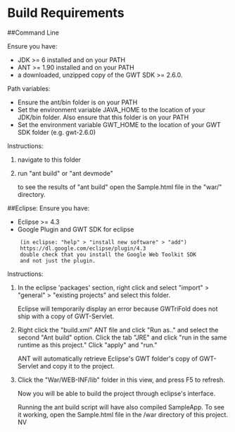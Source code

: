 # Build Requirements

##Command Line

Ensure you have:

* JDK >= 6 installed and on your PATH
* ANT >= 1.90 installed and on your PATH
* a downloaded, unzipped copy of the GWT SDK >= 2.6.0.

Path variables:

* Ensure the ant/bin folder is on your PATH
* Set the environment variable JAVA_HOME to the location of your 
JDK/bin folder. Also ensure that this folder is on your PATH
* Set the environment variable GWT_HOME to the location of your GWT SDK folder (e.g. gwt-2.6.0)

Instructions:
1. navigate to this folder
2. run "ant build" or "ant devmode"
    
    to see the results of "ant build" open the Sample.html file in the "war/" directory.

##Eclipse:
Ensure you have:
* Eclipse >= 4.3
* Google Plugin and GWT SDK for eclipse
``` 
    (in eclipse: "help" > "install new software" > "add")
	https://dl.google.com/eclipse/plugin/4.3
    double check that you install the Google Web Toolkit SDK
    and not just the plugin.
```

Instructions:
1. In the eclipse
	'packages' section, right click and select 
	"import" > "general" > "existing projects" and select this folder.
		
	Eclipse will temporarily display an error because GWTriFold does
    not ship with a copy of GWT-Servlet.
		
2. Right click the "build.xml" ANT file and click "Run as.." and select the second "Ant build" option. Click the tab "JRE" and click "run in the same runtime as this project." Click "apply" and "run." 

    ANT will automatically retrieve Eclipse's GWT folder's copy of 
    GWT-Servlet and copy it to the project. 
		
3. Click the "War/WEB-INF/lib" folder in this view, and press F5 to refresh.
		
    Now you will be able to build the project through eclipse's interface.
		
    Running the ant build script will have also compiled SampleApp.
    To see it working, open the Sample.html file in the /war directory of this project.
		NV
